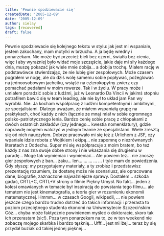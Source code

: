 ```yaml
---
title: 'Pewnie spodziewacie się'
createdDate: '2005-12-09'
date: '2005-12-09'
author: sielay
tags: [recovered]
draft: false
---
```


Pewnie spodziewacie się kolejnego tekstu w stylu: jak jest mi wspaniale, jestem zakochany, mam motylki w brzuchu. A ja będę wredny i ponarzekam. Nie może być przecież bieli bez czerni, światła bez cienia, więc i aby wyraźniej było widać moje szczęście, jakie daje mi siły każdego dnia, muszę pokazać jak wiele mnie dobija… a dobija trochę. Miałem rację w podstawówce stwierdzając, że nie lubię gier zespołowych. Może czasem pograłem w nogę, ale do dziś wolę samemu sobie popływać, pożeglować na jednoosobowym jachciku, wsiąść na czterokopytny zwierz czy pomachać pedałami w moim rowerze. Tak i w życiu. W pracy może i umiałem poradzić sobie z ludźmi, już w Leonardo Da Vincii w jakimś stopniu potrafiłem bawić się w team leading, ale nie był to układ jam Pan wy wyrobki. Nie. Ja kocham współpracę z ludźmi kompetentnymi i ambitnymi, ze specjalistami. Dlatego uważam, że miałem wspaniałą grupę na praktykach, choć każdy z nich (łącznie ze mną) miał w sobie ogromnego polsko-patriotycznego lenia. Bardzo cenię sobie pracę z chłopakami z dwóch ostatnich zakładów (czy jednego… kwestia nomenklatury), gdzie naprawdę mogłem walczyć w jednym teamie ze specjalistami. Wiele zresztą się od nich nauczyłem. Dobrze pracowało mi się też z Urlichem z JSF, czy wpaniale idzie robota z Wojtkiem i ekipą… nie zapomnę o niezrównanych literatach z Oddechu. Super mi się współpracuje z moim bratem, bo też każdy z nas zna swoje dobre strony i nie wkaszania się drugiemu w paradę… Mogę tak wymieniać i wymieniać… Ale powiem też… nie znoszę gier zespołowych z ban… zaku… len… … … … … i tyle mam do powiedzenia. Gdy słyszę: my przygotujemy materiały, a ty zrobisz i przedstawisz prezentację rozumiem, że dostanę może nie scenariusz, ale opracowane dane, biografie, zaznaczone najważniejsze sprawy. Dostałem… szkoda gadać, CRTL+C, CRTL+V strony o filmie Piękny Umysł. No fakt… jeden z kolesi omawianych w temacie był inspiracją do powstania tego filmu… ale tematem nie jest kinematografia, a teoria gier w rozumieniu ekonomii matematycznej. Hmmm… w czasach Googli, wikipedii, … nie powiem jeszcze czego bardzo trudno dotrzeć do takich informacji i przerasta to poziom przeciętnego studenta ekonomi na Uniwersytecie Szczecińskim Cóż… chyba może faktycznie powinienem myśleć o doktoracie, skoro tak ich przerastam (sic!). Poza tym ponarzekam na to, że w ten weekend nie zobaczę mojego skarbka i bardzo tęsknię… Ufff… jest mi lżej… teraz by się przydał buziak od takiej jednej pięknej…

